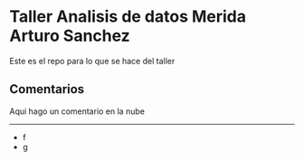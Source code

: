 # Taller Analisis de datos Merida Arturo Sanchez
Este es el repo para lo que se hace del taller
## Comentarios
Aqui hago un comentario en la nube

---
- f
- g